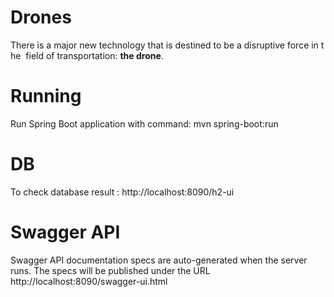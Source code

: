 # Drones
There is a major new technology that is destined to be a disruptive force in the  field of transportation: **the drone**.

# Running
Run Spring Boot application with command: mvn spring-boot:run

# DB
To check database result : http://localhost:8090/h2-ui

# Swagger API
Swagger API documentation specs are auto-generated when the server runs. The specs will be published under the URL http://localhost:8090/swagger-ui.html
